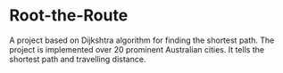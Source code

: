 # Root-the-Route
A project based on Dijkshtra algorithm for finding the shortest path. The project is implemented over 20 prominent Australian cities. It tells the shortest path and travelling distance.
